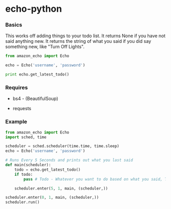 # echo-python

### Basics
This works off adding things to your todo list. It returns None if you have not said anything new. It returns the string of what you said if you did say something new, like "Turn Off Lights".
```py
from amazon_echo import Echo

echo = Echo('username', 'password')

print echo.get_latest_todo()
```

### Requires
  - bs4 - (BeautifulSoup)

  - requests


### Example

``` py
from amazon_echo import Echo
import sched, time

scheduler = sched.scheduler(time.time, time.sleep)
echo = Echo('username', 'password')

# Runs Every 5 Seconds and prints out what you last said
def main(scheduler):
    todo = echo.get_latest_todo()
    if todo:
        pass # Todo - Whatever you want to do based on what you said, Turn on lights, Turn down heat, Etc...

    scheduler.enter(5, 1, main, (scheduler,))

scheduler.enter(0, 1, main, (scheduler,))
scheduler.run()
```

